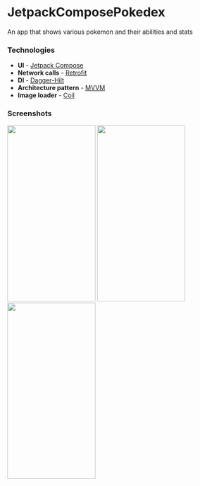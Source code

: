 # JetpackComposePokedex
An app that shows various pokemon and their abilities and stats

### Technologies
- **UI** - [Jetpack Compose](https://developer.android.com/jetpack/compose)
- **Network calls** - [Retrofit](https://square.github.io/retrofit/)
- **DI** - [Dagger-Hilt](https://developer.android.com/training/dependency-injection/hilt-android)
- **Architecture pattern** - [MVVM](https://en.wikipedia.org/wiki/Model%E2%80%93view%E2%80%93viewmodel)
- **Image loader** - [Coil](https://coil-kt.github.io/coil/)

### Screenshots
<img src="https://user-images.githubusercontent.com/94696816/206858487-bba00063-05e2-4acd-a3fb-ab182ded6cf7.png" width="200" height="400" />

<img src="https://user-images.githubusercontent.com/94696816/206858505-8988e7d4-800d-4e57-8fe0-fff0289018c9.png" width="200" height="400" />

<img src="https://user-images.githubusercontent.com/94696816/206858520-55c13232-b3fc-4c6e-a030-889bd4393cc6.png" width="200" height="400" />
